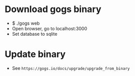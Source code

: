 Download gogs binary
=====
* $ ./gogs web
* Open browser, go to localhost:3000
* Set database to sqlite

Update binary
=====
* See `https://gogs.io/docs/upgrade/upgrade_from_binary`
